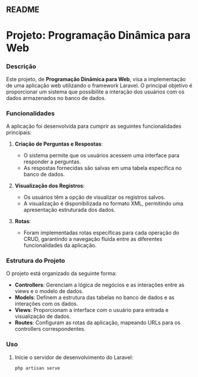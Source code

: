 ## README

# Projeto: Programação Dinâmica para Web

### Descrição

Este projeto, de **Programação Dinâmica para Web**, visa a implementação de uma aplicação web utilizando o framework Laravel. O principal objetivo é proporcionar um sistema que possibilite a interação dos usuários com os dados armazenados no banco de dados.

### Funcionalidades

A aplicação foi desenvolvida para cumprir as seguintes funcionalidades principais:

1. **Criação de Perguntas e Respostas**:
   - O sistema permite que os usuários acessem uma interface para responder a perguntas.
   - As respostas fornecidas são salvas em uma tabela específica no banco de dados.

2. **Visualização dos Registros**:
   - Os usuários têm a opção de visualizar os registros salvos.
   - A visualização é disponibilizada no formato XML, permitindo uma apresentação estruturada dos dados.

3. **Rotas**:
   - Foram implementadas rotas específicas para cada operação do CRUD, garantindo a navegação fluida entre as diferentes funcionalidades da aplicação.

### Estrutura do Projeto

O projeto está organizado da seguinte forma:

- **Controllers**: Gerenciam a lógica de negócios e as interações entre as views e o modelo de dados.
- **Models**: Definem a estrutura das tabelas no banco de dados e as interações com os dados.
- **Views**: Proporcionam a interface com o usuário para entrada e visualização de dados.
- **Routes**: Configuram as rotas da aplicação, mapeando URLs para os controllers correspondentes.


### Uso

1. Inicie o servidor de desenvolvimento do Laravel:
   ```bash
   php artisan serve
   ```
